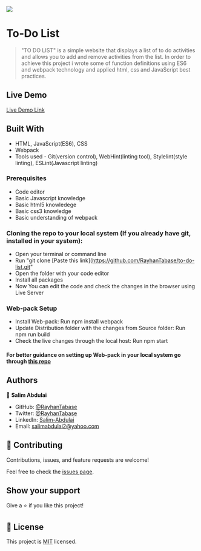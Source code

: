 ![](https://img.shields.io/badge/Microverse-blueviolet)

# To-Do List

> "TO DO LIST" is a simple website that displays a list of to do activities and allows you to add and remove activities from the list. In order to achieve this project i wrote some of function definitions using ES6 and webpack technology and applied html, css and JavaScript best practices.

## Live Demo

[Live Demo Link](https://rayhantabase.github.io/to-do-list/)

## Built With

- HTML, JavaScript(ES6), CSS
- Webpack
- Tools used - Git(version control), WebHint(linting tool), Stylelint(style linting), ESLint(Javascript linting)

### Prerequisites

- Code editor
- Basic Javascript knowledge
- Basic html5 knowledege
- Basic css3 knowledge
- Basic understanding of webpack

### Cloning the repo to your local system (If you already have git, installed in your system):

- Open your terminal or command line
- Run "git clone [Paste this link](https://github.com/RayhanTabase/to-do-list.git"
- Open the folder with your code editor
- Install all packages
- Now You can edit the code and check the changes in the browser using Live Server

### Web-pack Setup

- Install Web-pack: Run npm install webpack
- Update Distribution folder with the changes from Source folder: Run npm run build
- Check the live changes through the local host: Run npm start

#### For better guidance on setting up Web-pack in your local system go through [this repo](https://github.com/Vagyasri/Webpack-Setup.git)

## Authors

👤 **Salim Abdulai**

- GitHub: [@RayhanTabase](https://github.com/RayhanTabase)
- Twitter: [@RayhanTabase](https://twitter.com/@RayhanTabase)
- LinkedIn: [Salim-Abdulai](https://linkedin.com/in/salim-abdulai-5430065b)
- Email: salimabdulai2@yahoo.com

## 🤝 Contributing

Contributions, issues, and feature requests are welcome!

Feel free to check the [issues page](../../issues/).

## Show your support

Give a ⭐️ if you like this project!

## 📝 License

This project is [MIT](./MIT.md) licensed.


